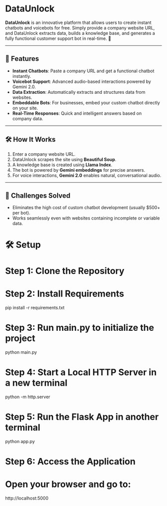 # DataUnlock

**DataUnlock** is an innovative platform that allows users to create instant chatbots and voicebots for free. Simply provide a company website URL, and DataUnlock extracts data, builds a knowledge base, and generates a fully functional customer support bot in real-time. 🚀

---

## 🌟 Features
- **Instant Chatbots**: Paste a company URL and get a functional chatbot instantly.
- **Voicebot Support**: Advanced audio-based interactions powered by Gemini 2.0.
- **Data Extraction**: Automatically extracts and structures data from websites.
- **Embeddable Bots**: For businesses, embed your custom chatbot directly on your site.
- **Real-Time Responses**: Quick and intelligent answers based on company data.

---

## 🛠 How It Works
1. Enter a company website URL.
2. DataUnlock scrapes the site using **Beautiful Soup**.
3. A knowledge base is created using **Llama Index**.
4. The bot is powered by **Gemini embeddings** for precise answers.
5. For voice interactions, **Gemini 2.0** enables natural, conversational audio.

---

## 🚧 Challenges Solved
- Eliminates the high cost of custom chatbot development (usually $500+ per bot).
- Works seamlessly even with websites containing incomplete or variable data.

# 🛠 Setup

# Step 1: Clone the Repository


# Step 2: Install Requirements
pip install -r requirements.txt

# Step 3: Run main.py to initialize the project
python main.py

# Step 4: Start a Local HTTP Server in a new terminal
python -m http.server

# Step 5: Run the Flask App in another terminal
python app.py

# Step 6: Access the Application
# Open your browser and go to:
http://localhost:5000
